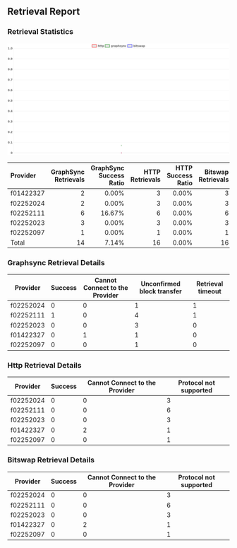 ## Retrieval Report
### Retrieval Statistics
<img src="https://raw.githubusercontent.com/data-preservation-programs/filplus-checker-assets/main/filecoin-project/filecoin-plus-large-datasets/issues/2019/1689860286280.png"/>

| Provider  | GraphSync Retrievals | GraphSync Success Ratio | HTTP Retrievals | HTTP Success Ratio | Bitswap Retrievals | Bitswap Success Ratio |
| :-------- | -------------------: | ----------------------: | --------------: | -----------------: | -----------------: | --------------------: |
| f01422327 |                    2 |                   0.00% |               3 |              0.00% |                  3 |                 0.00% |
| f02252024 |                    2 |                   0.00% |               3 |              0.00% |                  3 |                 0.00% |
| f02252111 |                    6 |                  16.67% |               6 |              0.00% |                  6 |                 0.00% |
| f02252023 |                    3 |                   0.00% |               3 |              0.00% |                  3 |                 0.00% |
| f02252097 |                    1 |                   0.00% |               1 |              0.00% |                  1 |                 0.00% |
| Total     |                   14 |                   7.14% |              16 |              0.00% |                 16 |                 0.00% |

### Graphsync Retrieval Details
| Provider  | Success | Cannot Connect to the Provider | Unconfirmed block transfer | Retrieval timeout |
| --------- | ------- | ------------------------------ | -------------------------- | ----------------- |
| f02252024 | 0       | 0                              | 1                          | 1                 |
| f02252111 | 1       | 0                              | 4                          | 1                 |
| f02252023 | 0       | 0                              | 3                          | 0                 |
| f01422327 | 0       | 1                              | 1                          | 0                 |
| f02252097 | 0       | 0                              | 1                          | 0                 |

### Http Retrieval Details
| Provider  | Success | Cannot Connect to the Provider | Protocol not supported |
| --------- | ------- | ------------------------------ | ---------------------- |
| f02252024 | 0       | 0                              | 3                      |
| f02252111 | 0       | 0                              | 6                      |
| f02252023 | 0       | 0                              | 3                      |
| f01422327 | 0       | 2                              | 1                      |
| f02252097 | 0       | 0                              | 1                      |

### Bitswap Retrieval Details
| Provider  | Success | Cannot Connect to the Provider | Protocol not supported |
| --------- | ------- | ------------------------------ | ---------------------- |
| f02252024 | 0       | 0                              | 3                      |
| f02252111 | 0       | 0                              | 6                      |
| f02252023 | 0       | 0                              | 3                      |
| f01422327 | 0       | 2                              | 1                      |
| f02252097 | 0       | 0                              | 1                      |
